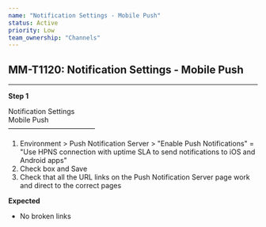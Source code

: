 ```yaml
---
name: "Notification Settings - Mobile Push"
status: Active
priority: Low
team_ownership: "Channels"
---
```


## MM-T1120: Notification Settings - Mobile Push

---

**Step 1**

Notification Settings\
Mobile Push\
–––––––––––––––––––––––––

1. Environment > Push Notification Server > "Enable Push Notifications" = "Use HPNS connection with uptime SLA to send notifications to iOS and Android apps"
2. Check box and Save
3. Check that all the URL links on the Push Notification Server page work and direct to the correct pages

**Expected**

- No broken links
